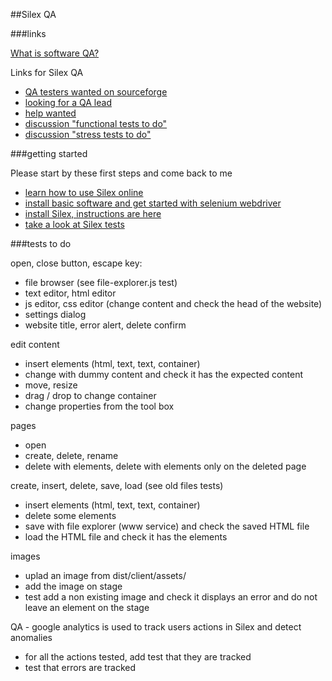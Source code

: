 ##Silex QA

###links

[What is software QA?](http://en.wikipedia.org/wiki/Software_quality_assurance)

Links for Silex QA

* [QA testers wanted on sourceforge](http://sourceforge.net/p/forge/helpwanted/testers/thread/5ce1f0af/)
* [looking for a QA lead](https://github.com/silexlabs/Silex/issues/38)
* [help wanted]()
* [discussion "functional tests to do"](https://github.com/silexlabs/Silex/issues/36)
* [discussion "stress tests to do"](https://github.com/silexlabs/Silex/issues/39)

###getting started

Please start by these first steps and come back to me
* [learn how to use Silex online](http://www.silex.me)
* [install basic software and get started with selenium webdriver](http://webdriver.io/)
* [install Silex, instructions are here](https://github.com/silexlabs/Silex)
* [take a look at Silex tests](https://github.com/silexlabs/Silex/tree/master/test/functional)

###tests to do

open, close button, escape key:

* file browser (see file-explorer.js test)
* text editor, html editor
* js editor, css editor (change content and check the head of the website)
* settings dialog
* website title, error alert, delete confirm

edit content

* insert elements (html, text, text, container)
* change with dummy content and check it has the expected content
* move, resize
* drag / drop to change container
* change properties from the tool box

pages

* open
* create, delete, rename
* delete with elements, delete with elements only on the deleted page

create, insert, delete, save, load (see old files tests)

* insert elements (html, text, text, container)
* delete some elements
* save with file explorer (www service) and check the saved HTML file
* load the HTML file and check it has the elements

images

* uplad an image from dist/client/assets/
* add the image on stage
* test add a non existing image and check it displays an error and do not leave an element on the stage

QA - google analytics is used to track users actions in Silex and detect anomalies

* for all the actions tested, add test that they are tracked
* test that errors are tracked
